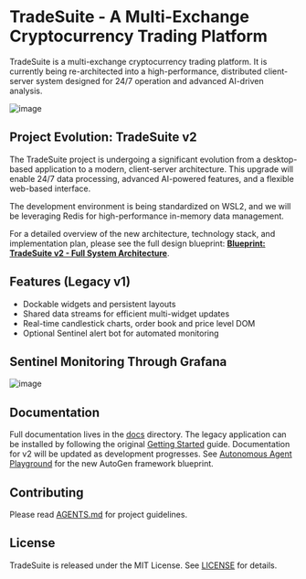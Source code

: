 # TradeSuite - A Multi-Exchange Cryptocurrency Trading Platform

TradeSuite is a multi-exchange cryptocurrency trading platform. It is currently being re-architected into a high-performance, distributed client-server system designed for 24/7 operation and advanced AI-driven analysis.

![image](https://github.com/user-attachments/assets/6f49af6f-3e56-43ce-aba0-24d8aca29b1b)

## Project Evolution: TradeSuite v2

The TradeSuite project is undergoing a significant evolution from a desktop-based application to a modern, client-server architecture. This upgrade will enable 24/7 data processing, advanced AI-powered features, and a flexible web-based interface.

The development environment is being standardized on WSL2, and we will be leveraging Redis for high-performance in-memory data management.

For a detailed overview of the new architecture, technology stack, and implementation plan, please see the full design blueprint: **[Blueprint: TradeSuite v2 - Full System Architecture](docs/design_documents/active_proposals/trade_suite_full_ai_sentinel_integration.md)**.

## Features (Legacy v1)

- Dockable widgets and persistent layouts
- Shared data streams for efficient multi-widget updates
- Real-time candlestick charts, order book and price level DOM
- Optional Sentinel alert bot for automated monitoring

## Sentinel Monitoring Through Grafana
![image](https://github.com/user-attachments/assets/47341fd4-f6e9-4344-9b27-88aa574ab001)

## Documentation

Full documentation lives in the [docs](docs/README.md) directory. The legacy application can be installed by following the original [Getting Started](docs/user_guide/getting_started.md) guide. Documentation for v2 will be updated as development progresses.
See [Autonomous Agent Playground](docs/design_documents/active_proposals/autonomous_agent_playground.md) for the new AutoGen framework blueprint.

## Contributing

Please read [AGENTS.md](AGENTS.md) for project guidelines.

## License

TradeSuite is released under the MIT License. See [LICENSE](LICENSE) for details.
